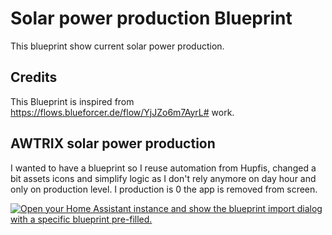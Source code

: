 # Solar power production Blueprint

This blueprint show current solar power production.

## Credits

This Blueprint is inspired from https://flows.blueforcer.de/flow/YjJZo6m7AyrL# work.

## AWTRIX solar power production

I wanted to have a blueprint so I reuse automation from Hupfis, changed a bit assets icons and simplify logic as I don't rely anymore on day hour and only on production level.
I production is 0 the app is removed from screen.

[![Open your Home Assistant instance and show the blueprint import dialog with a specific blueprint pre-filled.](https://my.home-assistant.io/badges/blueprint_import.svg)](https://my.home-assistant.io/redirect/blueprint_import/?blueprint_url=https%3A%2F%2Fraw.githubusercontent.com%2Fka2er%2Fflows-blueforcer-hass%main%2Fsolar%2Fawtrix_solar.yaml)
